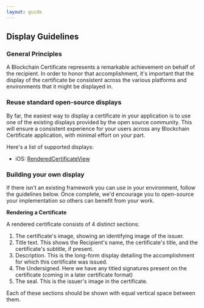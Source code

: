 ```yaml
---
layout: guide
---
```


## Display Guidelines

### General Principles
A Blockchain Certificate represents a remarkable achievement on behalf of the recipient. In order to honor that accomplishment, it's important that the display of the certificate be consistent across the various platforms and environments that it might be displayed in.

### Reuse standard open-source displays
By far, the easiest way to display a certificate in your application is to use one of the existing displays provided by the open source community. This will ensure a consistent experience for your users across any Blockchain Certificate application, with minimal effort on your part.

Here's a list of supported displays:

* iOS: [RenderedCertificateView](https://github.com/blockchain-certificates/cert-wallet/tree/master/RenderedCertificateView)

### Building your own display
If there isn't an existing framework you can use in your environment, follow the guidelines below. Once complete, we'd encourage you to open-source your implementation so others can benefit from your work.

**Rendering a Certificate**

A rendered certificate consists of 4 distinct sections:

1. The certificate's image, showing an identifying image of the issuer.
2. Title text. This shows the Recipient's name, the certificate's title, and the certificate's subtitle, if present.
3. Description. This is the long-form display detailing the accomplishment for which this certificate was issued.
4. The Undersigned. Here we have any titled signatures present on the certificate (coming in a later certificate format)
5. The seal. This is the issuer's image in the certificate.

Each of these sections should be shown with equal vertical space between them.
